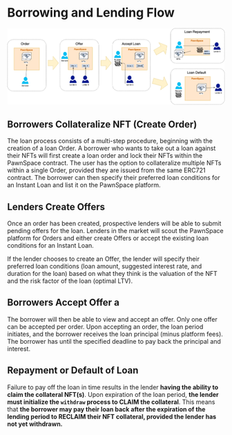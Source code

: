 # Borrowing and Lending Flow

![](.gitbook/assets/model-flow-4-.png)

## **Borrowers Collateralize NFT (Create Order)**    

The loan process consists of a multi-step procedure, beginning with the creation of a loan Order. A borrower who wants to take out a loan against their NFTs will first create a loan order and lock their NFTs within the PawnSpace contract. The user has the option to collateralize multiple NFTs within a single Order, provided they are issued from the same ERC721 contract. The borrower can then specify their preferred loan conditions for an Instant Loan and list it on the PawnSpace platform. 

## **Lenders Create Offers**

Once an order has been created, prospective lenders will be able to submit pending offers for the loan. Lenders in the market will scout the PawnSpace platform for Orders and either create Offers or accept the existing loan conditions for an Instant Loan. 

If the lender chooses to create an Offer, the lender will specify their preferred loan conditions (loan amount, suggested interest rate, and duration for the loan) based on what they think is the valuation of the NFT and the risk factor of the loan (optimal LTV).

## **Borrowers Accept Offer a**

The borrower will then be able to view and accept an offer. Only one offer can be accepted per order. Upon accepting an order, the loan period initiates, and the borrower receives the loan principal \(minus platform fees\). The borrower has until the specified deadline to pay back the principal and interest. 

## **Repayment or Default of Loan**

Failure to pay off the loan in time results in the lender **having the ability to claim the collateral NFT(s)**. Upon expiration of the loan period, **the lender must initialize the `withdraw` process to CLAIM the collateral**. This means that **the borrower may pay their loan back after the expiration of the lending period to RECLAIM their NFT collateral, provided the lender has not yet withdrawn.**

